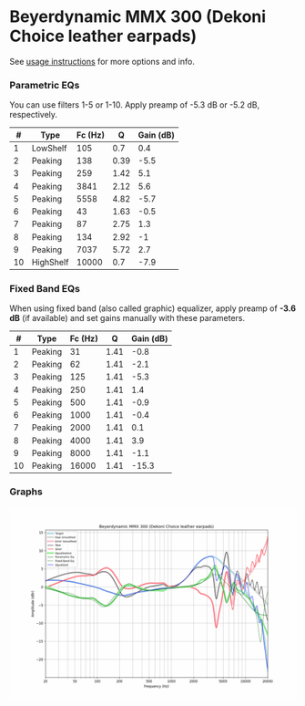# Beyerdynamic MMX 300 (Dekoni Choice leather earpads)
See [usage instructions](https://github.com/jaakkopasanen/AutoEq#usage) for more options and info.

### Parametric EQs
You can use filters 1-5 or 1-10. Apply preamp of -5.3 dB or -5.2 dB, respectively.

|   # | Type      |   Fc (Hz) |    Q |   Gain (dB) |
|-----|-----------|-----------|------|-------------|
|   1 | LowShelf  |       105 | 0.7  |         0.4 |
|   2 | Peaking   |       138 | 0.39 |        -5.5 |
|   3 | Peaking   |       259 | 1.42 |         5.1 |
|   4 | Peaking   |      3841 | 2.12 |         5.6 |
|   5 | Peaking   |      5558 | 4.82 |        -5.7 |
|   6 | Peaking   |        43 | 1.63 |        -0.5 |
|   7 | Peaking   |        87 | 2.75 |         1.3 |
|   8 | Peaking   |       134 | 2.92 |        -1   |
|   9 | Peaking   |      7037 | 5.72 |         2.7 |
|  10 | HighShelf |     10000 | 0.7  |        -7.9 |

### Fixed Band EQs
When using fixed band (also called graphic) equalizer, apply preamp of **-3.6 dB** (if available) and set gains manually with these parameters.

|   # | Type    |   Fc (Hz) |    Q |   Gain (dB) |
|-----|---------|-----------|------|-------------|
|   1 | Peaking |        31 | 1.41 |        -0.8 |
|   2 | Peaking |        62 | 1.41 |        -2.1 |
|   3 | Peaking |       125 | 1.41 |        -5.3 |
|   4 | Peaking |       250 | 1.41 |         1.4 |
|   5 | Peaking |       500 | 1.41 |        -0.9 |
|   6 | Peaking |      1000 | 1.41 |        -0.4 |
|   7 | Peaking |      2000 | 1.41 |         0.1 |
|   8 | Peaking |      4000 | 1.41 |         3.9 |
|   9 | Peaking |      8000 | 1.41 |        -1.1 |
|  10 | Peaking |     16000 | 1.41 |       -15.3 |

### Graphs
![](./Beyerdynamic%20MMX%20300%20(Dekoni%20Choice%20leather%20earpads).png)
